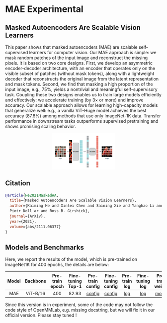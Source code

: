 # MAE Experimental

## Masked Autoencoders Are Scalable Vision Learners


<!-- [ABSTRACT] -->

This paper shows that masked autoencoders (MAE) are
scalable self-supervised learners for computer vision. Our
MAE approach is simple: we mask random patches of the
input image and reconstruct the missing pixels. It is based
on two core designs. First, we develop an asymmetric
encoder-decoder architecture, with an encoder that operates only on the
visible subset of patches (without mask tokens), along with a lightweight
decoder that reconstructs the original image from the latent representation
and mask tokens. Second, we find that masking a high proportion
of the input image, e.g., 75%, yields a nontrivial and
meaningful self-supervisory task. Coupling these two designs enables us to
train large models efficiently and effectively: we accelerate
training (by 3× or more) and improve accuracy. Our scalable approach allows
for learning high-capacity models that generalize well: e.g., a vanilla
ViT-Huge model achieves the best accuracy (87.8%) among
methods that use only ImageNet-1K data. Transfer performance in downstream tasks outperforms supervised pretraining and shows promising scaling behavior.

<!-- [IMAGE] -->
<div align="center">
<img src="../../../resources/model_zoo/mae.png" width="40%"/>
</div>

## Citation

<!-- [ALGORITHM] -->

```bibtex
@article{He2021MaskedAA,
  title={Masked Autoencoders Are Scalable Vision Learners},
  author={Kaiming He and Xinlei Chen and Saining Xie and Yanghao Li and
  Piotr Doll'ar and Ross B. Girshick},
  journal={ArXiv},
  year={2021},
  volume={abs/2111.06377}
}
```

## Models and Benchmarks

Here, we report the results of the model, which is pre-trained on ImageNet1K
for 400 epochs, the details are below:



| Model | Backbone | Pre-train epoch | Fine-tuning Top-1 |                           Pre-train config                           |                                   Fine-tuning config                                    |                                                  Pre-train log                                                   |                                               Fine-tuning log                                                |                                                Pre-train weight                                                 |
| :---: | :------: | :-------------: | :---------------: | :------------------------------------------------------------------: | :-------------------------------------------------------------------------------------: | :--------------------------------------------------------------------------------------------------------------: | :----------------------------------------------------------------------------------------------------------: | :-------------------------------------------------------------------------------------------------------------: |
|  MAE  | ViT-B/16 |       400       |       82.93       | [config](configs/selfsup/mae/mae_vit-b-16_8xb512-coslr-400e_in1k.py) | [config](configs/benchmarks/classification/imagenet/vit-b-16_8xb128-coslr-100e_in1k.py) | [log](https://download.openmmlab.com/mmselfsup/mae/mae_vit-b-16_8xb512-coslr-400e_in1k_20220104_102206.log.json) | [log](https://download.openmmlab.com/mmselfsup/mae/vit-b-16_8xb128-coslr-100e_in1k_20220106_105846.log.json) | [model](https://download.openmmlab.com/mmselfsup/mae/mae_vit-b-16_8xb512-coslr-400e_in1k_20220107-4f3b0ae2.pth) |


Since this version is in experiment, some of the code may not follow the code
style of OpenMMLab, e.g. missing docstring, but we will fix it in our official
version. Please stay tuned !
